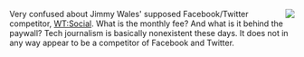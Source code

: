 <img src="http://scripting.com/images/2019/11/15/melo.png" border="0" align="right">Very confused about Jimmy Wales' supposed Facebook/Twitter competitor, <a href="https://duckduckgo.com/?q=WT%3ASocial&t=h_&iar=news&ia=news">WT:Social</a>. What is the monthly fee? And what is it behind the paywall? Tech journalism is basically nonexistent these days. It does not in any way appear to be a competitor of Facebook and Twitter.
